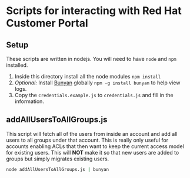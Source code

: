 # Scripts for interacting with Red Hat Customer Portal
## Setup

These scripts are written in nodejs.  You will need to have `node` and `npm` installed.

1. Inside this directory install all the node modules `npm install`
2. _Optional:_ Install [Bunyan](https://github.com/trentm/node-bunyan) globally `npm -g install bunyan` to help view logs.
3. Copy the `credentials.example.js` to `credentials.js` and fill in the information.

## addAllUsersToAllGroups.js
This script will fetch all of the users from inside an account and add all users to all groups under that account.  This is really only useful for accounts enabling ACLs that then want to keep the current access model for existing users.  This will **NOT** make it so that new users are added to groups but simply migrates existing users.

```bash
node addAllUsersToAllGroups.js | bunyan
```
